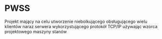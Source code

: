 # PWSS

Projekt mający na celu utworzenie niebolkującego obsługującego wielu klientów naraz serwera wykorzystującego protokół TCP/IP używając wzorca projektowego maszyny stanów
